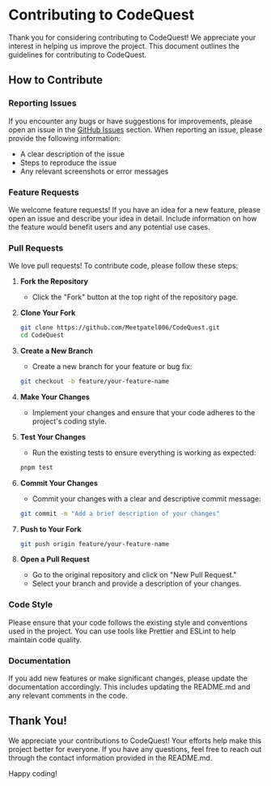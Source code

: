  # Contributing to CodeQuest

Thank you for considering contributing to CodeQuest! We appreciate your interest in helping us improve the project. This document outlines the guidelines for contributing to CodeQuest.

## How to Contribute

### Reporting Issues

If you encounter any bugs or have suggestions for improvements, please open an issue in the [GitHub Issues](https://github.com/Meetpatel006/CodeQuest/issues) section. When reporting an issue, please provide the following information:

- A clear description of the issue
- Steps to reproduce the issue
- Any relevant screenshots or error messages

### Feature Requests

We welcome feature requests! If you have an idea for a new feature, please open an issue and describe your idea in detail. Include information on how the feature would benefit users and any potential use cases.

### Pull Requests

We love pull requests! To contribute code, please follow these steps:

1. **Fork the Repository**
   - Click the "Fork" button at the top right of the repository page.

2. **Clone Your Fork**
   ```bash
   git clone https://github.com/Meetpatel006/CodeQuest.git
   cd CodeQuest
   ```

3. **Create a New Branch**
   - Create a new branch for your feature or bug fix:
   ```bash
   git checkout -b feature/your-feature-name
   ```

4. **Make Your Changes**
   - Implement your changes and ensure that your code adheres to the project's coding style.

5. **Test Your Changes**
   - Run the existing tests to ensure everything is working as expected:
   ```bash
   pnpm test
   ```

6. **Commit Your Changes**
   - Commit your changes with a clear and descriptive commit message:
   ```bash
   git commit -m "Add a brief description of your changes"
   ```

7. **Push to Your Fork**
   ```bash
   git push origin feature/your-feature-name
   ```

8. **Open a Pull Request**
   - Go to the original repository and click on "New Pull Request."
   - Select your branch and provide a description of your changes.

### Code Style

Please ensure that your code follows the existing style and conventions used in the project. You can use tools like Prettier and ESLint to help maintain code quality.

### Documentation

If you add new features or make significant changes, please update the documentation accordingly. This includes updating the README.md and any relevant comments in the code.

## Thank You!

We appreciate your contributions to CodeQuest! Your efforts help make this project better for everyone. If you have any questions, feel free to reach out through the contact information provided in the README.md.

Happy coding!

